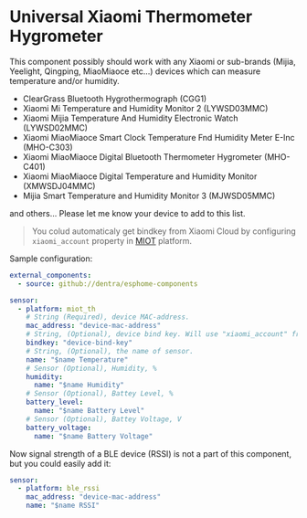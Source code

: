 # Universal Xiaomi Thermometer Hygrometer

This component possibly should work with any Xiaomi or sub-brands (Mijia, Yeelight, Qingping, MiaoMiaoce etc...) devices which can measure temperature and/or humidity.

* ClearGrass Bluetooth Hygrothermograph (CGG1)
* Xiaomi Mi Temperature and Humidity Monitor 2 (LYWSD03MMC)
* Xiaomi Mijia Temperature And Humidity Electronic Watch (LYWSD02MMC)
* Xiaomi MiaoMiaoce Smart Clock Temperature Fnd Humidity Meter E-Inc (MHO-C303)
* Xiaomi MiaoMiaoce Digital Bluetooth Thermometer Hygrometer (MHO-C401)
* Xiaomi MiaoMiaoce Digital Temperature and Humidity Monitor (XMWSDJ04MMC)
* Mijia Smart Temperature and Humidity Monitor 3 (MJWSD05MMC)

and others... Please let me know your device to add to this list.

> You colud automaticaly get bindkey from Xiaomi Cloud by configuring `xiaomi_account` property in [MIOT](../miot/) platform.

Sample configuration:
```yaml
external_components:
  - source: github://dentra/esphome-components

sensor:
  - platform: miot_th
    # String (Required), device MAC-address.
    mac_address: "device-mac-address"
    # String, (Optional), device bind key. Will use "xiaomi_account" from "miot" if absent to automaticaly get the bindkey.
    bindkey: "device-bind-key"
    # String, (Optional), the name of sensor.
    name: "$name Temperature"
    # Sensor (Optional), Humidity, %
    humidity:
      name: "$name Humidity"
    # Sensor (Optional), Battey Level, %
    battery_level:
      name: "$name Battery Level"
    # Sensor (Optional), Battey Voltage, V
    battery_voltage:
      name: "$name Battery Voltage"
```

Now signal strength of a BLE device (RSSI) is not a part of this component, but you could easily add it:
```yaml
sensor:
  - platform: ble_rssi
    mac_address: "device-mac-address"
    name: "$name RSSI"
```

